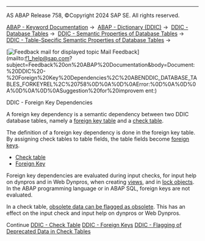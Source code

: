   

* * *

AS ABAP Release 758, ©Copyright 2024 SAP SE. All rights reserved.

[ABAP - Keyword Documentation](https://help.sap.com/doc/abapdocu_758_index_htm/7.58/en-US/abenabap.htm) →  [ABAP - Dictionary (DDIC)](https://help.sap.com/doc/abapdocu_758_index_htm/7.58/en-US/abenabap_dictionary.htm) →  [DDIC - Database Tables](https://help.sap.com/doc/abapdocu_758_index_htm/7.58/en-US/abenddic_database_tables.htm) →  [DDIC - Semantic Properties of Database Tables](https://help.sap.com/doc/abapdocu_758_index_htm/7.58/en-US/abenddic_database_tables_sema.htm) →  [DDIC - Table-Specific Semantic Properties of Database Tables](https://help.sap.com/doc/abapdocu_758_index_htm/7.58/en-US/abenddic_database_tables_semasspec.htm) → 

 [![](Mail.gif?object=Mail.gif "Feedback mail for displayed topic") Mail Feedback](mailto:f1_help@sap.com?subject=Feedback%20on%20ABAP%20Documentation&body=Document:%20DDIC%20-%20Foreign%20Key%20Dependencies%2C%20ABENDDIC_DATABASE_TABLES_FORKEYREL%2C%20758%0D%0A%0D%0AError:%0D%0A%0D%0A%0D%0A%0D%0ASuggestion%20for%20improvem
ent:)

DDIC - Foreign Key Dependencies

A foreign key dependency is a semantic dependency between two DDIC database tables, namely a [foreign key table](https://help.sap.com/doc/abapdocu_758_index_htm/7.58/en-US/abenforeign_key_table_glosry.htm "Glossary Entry") and a [check table](https://help.sap.com/doc/abapdocu_758_index_htm/7.58/en-US/abencheck_table_glosry.htm "Glossary Entry").

The definition of a foreign key dependency is done in the foreign key table. By assigning check tables to table fields, the table fields become [foreign keys](https://help.sap.com/doc/abapdocu_758_index_htm/7.58/en-US/abenforeign_key_glosry.htm "Glossary Entry").

-   [Check table](https://help.sap.com/doc/abapdocu_758_index_htm/7.58/en-US/abenddic_database_tables_checktab.htm)
-   [Foreign Key](https://help.sap.com/doc/abapdocu_758_index_htm/7.58/en-US/abenddic_database_tables_forkey.htm)

Foreign key dependencies are evaluated during input checks, for input help on dynpros and in Web Dynpros, when creating [views](https://help.sap.com/doc/abapdocu_758_index_htm/7.58/en-US/abenddic_views.htm), and in [lock objects](https://help.sap.com/doc/abapdocu_758_index_htm/7.58/en-US/abenlock_object_glosry.htm "Glossary Entry"). In the ABAP programming language or in ABAP SQL, foreign keys are not evaluated.

In a check table, [obsolete data can be flagged as obsolete](https://help.sap.com/doc/abapdocu_758_index_htm/7.58/en-US/abenddic_deprecation.htm). This has an effect on the input check and input help on dynpros or Web Dynpros.

Continue
[DDIC - Check Table](https://help.sap.com/doc/abapdocu_758_index_htm/7.58/en-US/abenddic_database_tables_checktab.htm)
[DDIC - Foreign Keys](https://help.sap.com/doc/abapdocu_758_index_htm/7.58/en-US/abenddic_database_tables_forkey.htm)
[DDIC - Flagging of Deprecated Data in Check Tables](https://help.sap.com/doc/abapdocu_758_index_htm/7.58/en-US/abenddic_deprecation.htm)